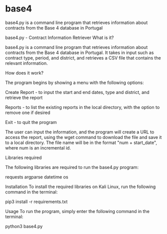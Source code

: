 # base4
base4.py is a command line program that retrieves information about contracts from the Base 4 database in Portugal

base4.py - Contract Information Retriever
What is it?

base4.py is a command line program that retrieves information about contracts from the Base 4 database in Portugal. It takes in input such as contract type, period, and district, and retrieves a CSV file that contains the relevant information.


How does it work?

The program begins by showing a menu with the following options:


Create Report - to input the start and end dates, type and district, and retrieve the report

Reports - to list the existing reports in the local directory, with the option to remove one if desired

Exit - to quit the program

The user can input the information, and the program will create a URL to access the report, using the wget command to download the file and save it to a local directory. The file name will be in the format "num + start_date", where num is an incremental id.


Libraries required

The following libraries are required to run the base4.py program:


requests
argparse
datetime
os

Installation
To install the required libraries on Kali Linux, run the following command in the terminal:

pip3 install -r requirements.txt

Usage
To run the program, simply enter the following command in the terminal:

python3 base4.py

